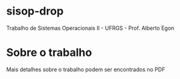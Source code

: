 # sisop-drop
Trabalho de Sistemas Operacionais II - UFRGS - Prof. Alberto Egon

# Sobre o trabalho
Mais detalhes sobre o trabalho podem ser encontrados no PDF 
